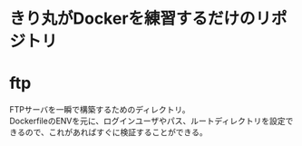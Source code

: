 # きり丸がDockerを練習するだけのリポジトリ

# ftp
FTPサーバを一瞬で構築するためのディレクトリ。  
DockerfileのENVを元に、ログインユーザやパス、ルートディレクトリを設定できるので、これがあればすぐに検証することができる。


